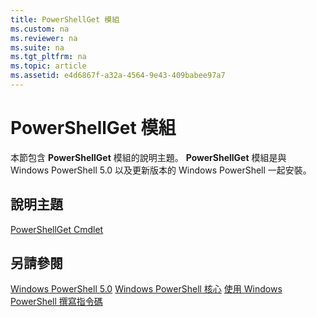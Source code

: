 ```yaml
---
title: PowerShellGet 模組
ms.custom: na
ms.reviewer: na
ms.suite: na
ms.tgt_pltfrm: na
ms.topic: article
ms.assetid: e4d6867f-a32a-4564-9e43-409babee97a7
---
```

# PowerShellGet 模組
本節包含 **PowerShellGet** 模組的說明主題。 **PowerShellGet** 模組是與 Windows PowerShell 5.0 以及更新版本的 Windows PowerShell 一起安裝。

## 說明主題
[PowerShellGet Cmdlet](http://technet.microsoft.com/library/dn807169.aspx)

## 另請參閱
[Windows PowerShell 5.0](../../core-powershell/core-modules/Windows-PowerShell-5.0.md)
[Windows PowerShell 核心](https://technet.microsoft.com/en-us/library/4b75f1e4-f327-48f3-92ab-bf5435094d41)
[使用 Windows PowerShell 撰寫指令碼](../fundamental/Scripting-with-Windows-PowerShell.md)



<!--HONumber=May16_HO2-->


